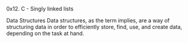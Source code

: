 0x12. C - Singly linked lists

Data Structures
Data structures, as the term implies, are a way of structuring data in order to efficiently store, find, use, and create data, depending on the task at hand. 

